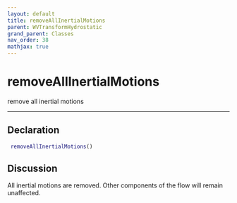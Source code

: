 ```yaml
---
layout: default
title: removeAllInertialMotions
parent: WVTransformHydrostatic
grand_parent: Classes
nav_order: 38
mathjax: true
---
```


#  removeAllInertialMotions

remove all inertial motions


---

## Declaration
```matlab
 removeAllInertialMotions()
```
## Discussion

  All inertial motions are removed. Other components of the flow will remain unaffected.
 
    

